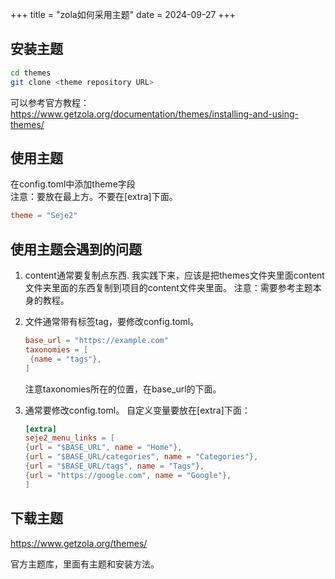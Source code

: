 +++
title = "zola如何采用主题"
date = 2024-09-27
+++

## 安装主题
```bash
cd themes
git clone <theme repository URL>
```

可以参考官方教程：
https://www.getzola.org/documentation/themes/installing-and-using-themes/

## 使用主题
在config.toml中添加theme字段<br>
注意：要放在最上方。不要在[extra]下面。
```toml
theme = "Seje2"
```

## 使用主题会遇到的问题
1. content通常要复制点东西.
   我实践下来，应该是把themes文件夹里面content文件夹里面的东西复制到项目的content文件夹里面。
   注意：需要参考主题本身的教程。

2. 文件通常带有标签tag，要修改config.toml。
   ```toml
   base_url = "https://example.com"
   taxonomies = [
    {name = "tags"},
   ]
   ```
   注意taxonomies所在的位置，在base_url的下面。

3. 通常要修改config.toml。
   自定义变量要放在[extra]下面：
    ```toml
    [extra]
    seje2_menu_links = [
    {url = "$BASE_URL", name = "Home"},
    {url = "$BASE_URL/categories", name = "Categories"},
    {url = "$BASE_URL/tags", name = "Tags"},
    {url = "https://google.com", name = "Google"},
    ]
    ```

## 下载主题
https://www.getzola.org/themes/

官方主题库，里面有主题和安装方法。
